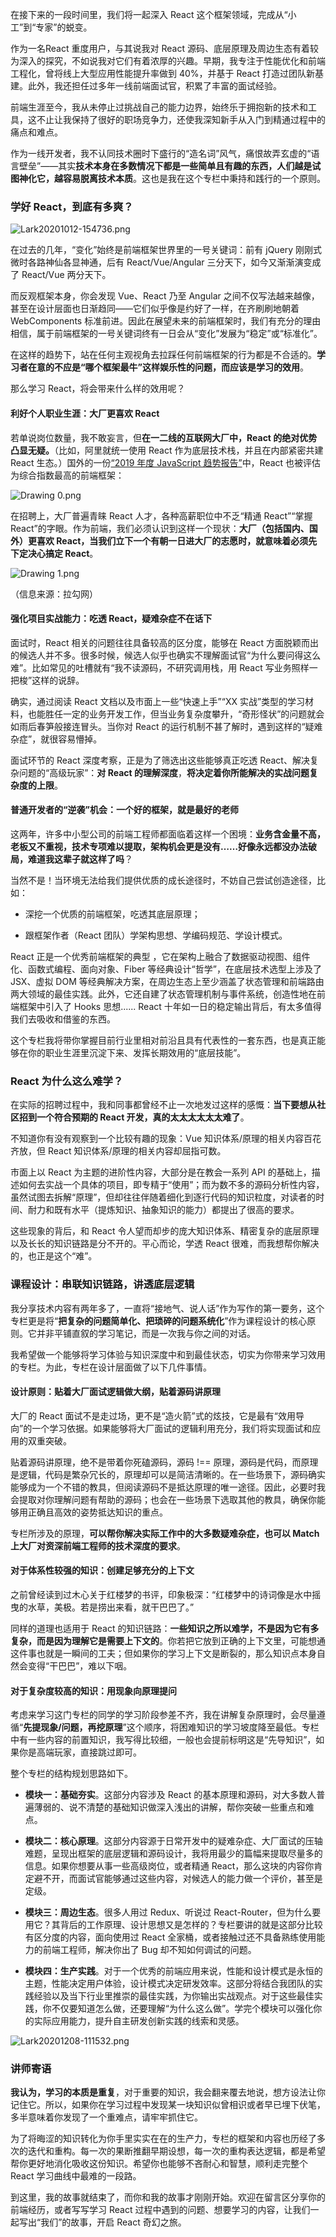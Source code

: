 在接下来的一段时间里，我们将一起深入 React 这个框架领域，完成从“小工”到“专家”的蜕变。

作为一名React 重度用户，与其说我对 React 源码、底层原理及周边生态有着较为深入的探究，不如说我对它们有着浓厚的兴趣。早期，我专注于性能优化和前端工程化，曾将线上大型应用性能提升率做到 40%，并基于 React 打造过团队新基建。此外，我还担任过多年一线前端面试官，积累了丰富的面试经验。

前端生涯至今，我从未停止过挑战自己的能力边界，始终乐于拥抱新的技术和工具，这不止让我保持了很好的职场竞争力，还使我深知新手从入门到精通过程中的痛点和难点。

作为一线开发者，我不认同技术圈时下盛行的“造名词”风气，痛恨故弄玄虚的“语言壁垒”——其实**技术本身在多数情况下都是一些简单且有趣的东西，人们越是试图神化它，越容易脱离技术本质**。这也是我在这个专栏中秉持和践行的一个原则。

### 学好 React，到底有多爽？

![Lark20201012-154736.png](https://s0.lgstatic.com/i/image/M00/5D/40/CgqCHl-ECi-Aeep6AACZ17MFsQw154.png)

在过去的几年，“变化”始终是前端框架世界里的一号关键词：前有 jQuery 刚刚式微时各路神仙各显神通，后有 React/Vue/Angular 三分天下，如今又渐渐演变成了 React/Vue 两分天下。

而反观框架本身，你会发现 Vue、React 乃至 Angular 之间不仅写法越来越像，甚至在设计层面也日渐趋同——它们似乎像是约好了一样，在齐刷刷地朝着 WebComponents 标准前进。因此在展望未来的前端框架时，我们有充分的理由相信，属于前端框架的一号关键词终有一日会从“变化”发展为“稳定”或“标准化”。

在这样的趋势下，站在任何主观视角去拉踩任何前端框架的行为都是不合适的。**学习者在意的不应是“哪个框架最牛”这样娱乐性的问题，而应该是学习的效用**。

那么学习 React，将会带来什么样的效用呢？

#### 利好个人职业生涯：大厂更喜欢 React

若单说岗位数量，我不敢妄言，但**在一二线的互联网大厂中，React 的绝对优势凸显无疑。**（比如，阿里就统一使用 React 作为底层技术栈，并且在内部紧密共建 React 生态。）国外的一份[“2019 年度 JavaScript 趋势报告”](https://2019.stateofjs.com/front-end-frameworks/)中，React 也被评估为综合指数最高的前端框架：

![Drawing 0.png](https://s0.lgstatic.com/i/image/M00/5D/1E/CgqCHl-D4tuAIhZGAACpSU_Pme8543.png)

在招聘上，大厂普遍青睐 React 人才，各种高薪职位中不乏“精通 React”“掌握 React”的字眼。作为前端，我们必须认识到这样一个现状：**大厂（包括国内、国外）更喜欢 React，当我们立下一个有朝一日进大厂的志愿时，就意味着必须先下定决心搞定 React**。

![Drawing 1.png](https://s0.lgstatic.com/i/image/M00/5D/13/Ciqc1F-D4uWAEDz9AACMs7KhhTk568.png)

（信息来源：拉勾网）

#### 强化项目实战能力：吃透 React，疑难杂症不在话下

面试时，React 相关的问题往往具备较高的区分度，能够在 React 方面脱颖而出的候选人并不多。很多时候，候选人似乎也确实不理解面试官“为什么要问得这么难”。比如常见的吐槽就有“我不读源码，不研究调用栈，用 React 写业务照样一把梭”这样的说辞。

确实，通过阅读 React 文档以及市面上一些“快速上手”“XX 实战”类型的学习材料，也能胜任一定的业务开发工作，但当业务复杂度攀升，“奇形怪状”的问题就会如雨后春笋般接连冒头。当你对 React 的运行机制不甚了解时，遇到这样的“疑难杂症”，就很容易懵掉。

面试环节的 React 深度考察，正是为了筛选出这些能够真正吃透 React、解决复杂问题的“高级玩家”：**对 React 的理解深度**，**将决定着你所能解决的实战问题复杂度的上限**。

#### 普通开发者的“逆袭”机会：一个好的框架，就是最好的老师

这两年，许多中小型公司的前端工程师都面临着这样一个困境：**业务含金量不高，老板又不重视，技术专项难以提取，架构机会更是没有……好像永远都没办法破局，难道我这辈子就这样了吗**？

当然不是！当环境无法给我们提供优质的成长途径时，不妨自己尝试创造途径，比如：

*   深挖一个优质的前端框架，吃透其底层原理；
    
*   跟框架作者（React 团队）学架构思想、学编码规范、学设计模式。
    

React 正是一个优秀前端框架的典型 ，它在架构上融合了数据驱动视图、组件化、函数式编程、面向对象、Fiber 等经典设计“哲学”，在底层技术选型上涉及了 JSX、虚拟 DOM 等经典解决方案，在周边生态上至少涵盖了状态管理和前端路由两大领域的最佳实践。此外，它还自建了状态管理机制与事件系统，创造性地在前端框架中引入了 Hooks 思想...... React 十年如一日的稳定输出背后，有太多值得我们去吸收和借鉴的东西。

这个专栏我将带你掌握目前行业里相对前沿且具有代表性的一套东西，也是真正能够在你的职业生涯里沉淀下来、发挥长期效用的“底层技能”。

### React 为什么这么难学？

在实际的招聘过程中，我和同事都曾经不止一次地发过这样的感慨：**当下要想从社区招到一个符合预期的 React 开发，真的太太太太太太难了**。

不知道你有没有观察到一个比较有趣的现象：Vue 知识体系/原理的相关内容百花齐放，但 React 知识体系/原理的相关内容却屈指可数。

市面上以 React 为主题的进阶性内容，大部分是在教会一系列 API 的基础上，描述如何去实战一个具体的项目，即专精于“使用”；而为数不多的源码分析性内容，虽然试图去拆解“原理”，但却往往伴随着细化到逐行代码的知识粒度，对读者的时间、耐力和既有水平（提炼知识、抽象知识的能力）都提出了很高的要求。

这些现象的背后，和 React 令人望而却步的庞大知识体系、精密复杂的底层原理以及长长的知识链路是分不开的。平心而论，学透 React 很难，而我想帮你解决的，也正是这个“难”。

### 课程设计：串联知识链路，讲透底层逻辑

我分享技术内容有两年多了，一直将“接地气、说人话”作为写作的第一要务，这个专栏更是将“**把复杂的问题简单化、把琐碎的问题系统化**”作为课程设计的核心原则。它并非平铺直叙的学习笔记，而是一次我与你之间的对话。

我希望做一个能够将学习体验与知识深度中和到最佳状态，切实为你带来学习效用的专栏。为此，专栏在设计层面做了以下几件事情。

#### 设计原则：贴着大厂面试逻辑做大纲，贴着源码讲原理

大厂的 React 面试不是走过场，更不是“造火箭”式的炫技，它是最有“效用导向”的一个学习依据。如果能够将大厂面试的逻辑利用充分，我们将实现面试和应用的双重突破。

贴着源码讲原理，绝不是带着你死磕源码，源码 !== 原理，源码是代码，而原理是逻辑，代码是繁杂冗长的，原理却可以是简洁清晰的。在一些场景下，源码确实能够成为一个不错的教具，但阅读源码不是抵达原理的唯一途径。因此，必要时我会提取对你理解问题有帮助的源码；也会在一些场景下选取其他的教具，确保你能够用正确且高效的姿势抵达知识的重点。

专栏所涉及的原理，**可以帮你解决实际工作中的大多数疑难杂症，也可以 Match 上大厂对资深前端工程师的技术深度的要求**。

#### 对于体系性较强的知识：创建足够充分的上下文

之前曾经读到过木心关于红楼梦的书评，印象极深：“红楼梦中的诗词像是水中摇曳的水草，美极。若是捞出来看，就干巴巴了。”

同样的道理也适用于 React 的知识链路：**一些知识之所以难学，不是因为它有多复杂，而是因为理解它是需要上下文的**。你若把它放到正确的上下文里，可能想通这件事也就是一瞬间的工夫；但如果你的学习上下文是断裂的，那么知识点本身自然会变得“干巴巴”，难以下咽。

#### 对于复杂度较高的知识：用现象向原理提问

考虑来学习这门专栏的同学的学习阶段参差不齐，我在讲解复杂原理时，会尽量遵循“**先提现象/问题，再挖原理**”这个顺序，将困难知识的学习坡度降至最低。专栏中有一些内容的前置知识，我写得比较细，一般也会提前标明这是“先导知识”，如果你是高端玩家，直接跳过即可。

整个专栏的结构规划思路如下。

*   **模块一：基础夯实**。这部分内容涉及 React 的基本原理和源码，对大多数人普遍薄弱的、说不清楚的基础知识做深入浅出的讲解，帮你突破一些重点和难点。
    
*   **模块二：核心原理**。这部分内容源于日常开发中的疑难杂症、大厂面试的压轴难题，呈现出框架的底层逻辑和源码设计，我将用最少的篇幅来提取尽量多的信息。如果你想要从事一些高级岗位，或者精通 React，那么这块的内容你肯定避不开，而面试官能够通过这些内容，对候选人的能力做一个评价，甚至是定级。
    
*   **模块三：周边生态**。很多人用过 Redux、听说过 React-Router，但为什么要用它？其背后的工作原理、设计思想又是怎样的？专栏要讲的就是这部分比较有区分度的内容，面向使用过 React 全家桶，或者接触过还不具备熟练使用能力的前端工程师，解决你出了 Bug 却不知如何调试的问题。
    
*   **模块四：生产实践**。对于一个优秀的前端应用来说，性能和设计模式是永恒的主题，性能决定用户体验，设计模式决定研发效率。这部分将结合我团队的实践经验以及当下行业里推崇的最佳实践，为你输出实战观点。对于这些最佳实践，你不仅要知道怎么做，还要理解“为什么这么做”。学完个模块可以强化你的实际应用能力，提升自主研发创新实践的线索和灵感。
    

![Lark20201208-111532.png](https://s0.lgstatic.com/i/image/M00/7E/2E/CgqCHl_O8AiAMsLrAAOzA7Lqfa0393.png)

### 讲师寄语

**我认为，学习的本质是重复**，对于重要的知识，我会翻来覆去地说，想方设法让你记住它。所以，如果你在学习过程中发现某一块知识似曾相识或者早已埋下伏笔，多半意味着你发现了一个重难点，请牢牢抓住它。

为了将晦涩的知识转化为你手里实实在在的生产力，专栏的框架和内容也历经了多次的迭代和重构。每一次的果断推翻早期设想，每一次的重构表达逻辑，都是希望帮你更好地消化吸收这份知识。希望你也能够不吝耐心和智慧，顺利走完整个 React 学习曲线中最难的一段路。

到这里，我的故事就结束了，而你和我的故事才刚刚开始。欢迎在留言区分享你的前端经历，或者写写学习 React 过程中遇到的问题、想要学习的内容，让我们一起写出“我们”的故事，开启 React 奇幻之旅。